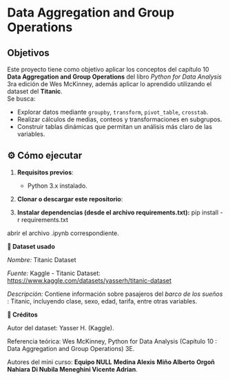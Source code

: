 # Data Aggregation and Group Operations

##  Objetivos

Este proyecto tiene como objetivo aplicar los conceptos del capítulo 10 **Data Aggregation and Group Operations** del libro *Python for Data Analysis* 3ra edición de Wes McKinney, además aplicar lo aprendido utilizando el dataset del **Titanic**.  
Se busca:
- Explorar datos mediante `groupby`, `transform`, `pivot_table`, `crosstab`.
- Realizar cálculos de medias, conteos y transformaciones en subgrupos.
- Construir tablas dinámicas que permitan un análisis más claro de las variables.

## ⚙️ Cómo ejecutar
1. **Requisitos previos**:
   - Python 3.x instalado.

2. **Clonar o descargar este repositorio**:

3. **Instalar dependencias (desde el archivo requirements.txt):**
pip install -r requirements.txt


abrir el archivo .ipynb correspondiente.


**📂 Dataset usado**

*Nombre:* Titanic Dataset

*Fuente:* Kaggle - Titanic Dataset: https://www.kaggle.com/datasets/yasserh/titanic-dataset

*Descripción:* Contiene información sobre pasajeros del *barco de los sueños* : Titanic, incluyendo clase, sexo, edad, tarifa, entre otras variables.

**🙌 Créditos**

Autor del dataset: Yasser H. (Kaggle).

Referencia teórica: Wes McKinney, Python for Data Analysis (Capítulo 10 : Data Aggregation and Group Operations) 3E.

Autores del mini curso: **Equipo NULL**
**Medina Alexis**
**Miño Alberto**
**Orgoñ Nahiara**
**Di Nubila Meneghini Vicente Adrian**.